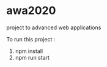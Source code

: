 # awa2020
project to advanced web applications 

To run this project :
1. npm install
2. npm run start
